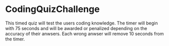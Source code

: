 # CodingQuizChallenge
This timed quiz will test the users coding knowledge. The timer will begin with 75 seconds and will be awarded or penalized depending on the accuracy of their anwsers. Each wrong anwser will remove 10 seconds from the timer. 
